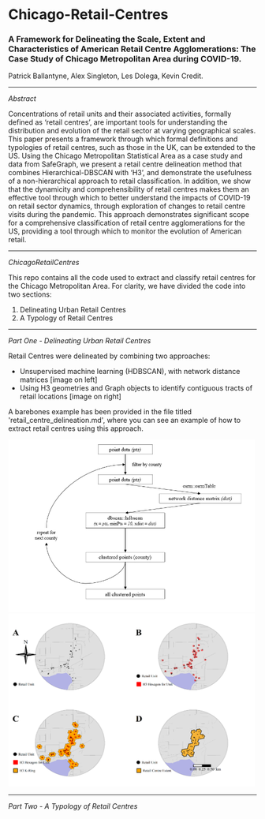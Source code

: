 # Chicago-Retail-Centres

### A Framework for Delineating the Scale, Extent and Characteristics of American Retail Centre Agglomerations: The Case Study of Chicago Metropolitan Area during COVID-19.
Patrick Ballantyne, Alex Singleton, Les Dolega, Kevin Credit.

---

*Abstract*

Concentrations of retail units and their associated activities, formally defined as 
‘retail centres’, are important tools for understanding the distribution and evolution of the retail sector at varying geographical scales. This paper presents a framework through which formal definitions and typologies of retail centres, such as those in the UK, can be extended to the US. Using the Chicago Metropolitan Statistical Area as a case study and data from SafeGraph, we present a retail centre delineation method that combines Hierarchical-DBSCAN with ‘H3’, and demonstrate the usefulness of a non-hierarchical approach to retail classification. In addition, we show that the dynamicity and comprehensibility of retail centres makes them an effective tool through which to better understand the impacts of COVID-19 on retail sector dynamics, through exploration of changes to retail centre visits during the pandemic. This approach demonstrates significant scope for a comprehensive classification of retail centre agglomerations for the US, providing a tool through which to monitor the evolution of American retail. 

---

*ChicagoRetailCentres*

This repo contains all the code used to extract and classify retail centres for the Chicago Metropolitan Area. For clarity, we have divided the code into two sections:

1. Delineating Urban Retail Centres
2. A Typology of Retail Centres

---

*Part One - Delineating Urban Retail Centres*

Retail Centres were delineated by combining two approaches:

* Unsupervised machine learning (HDBSCAN), with network distance matrices [image on left]
* Using H3 geometries and Graph objects to identify contiguous tracts of retail locations [image on right]

A barebones example has been provided in the file titled 'retail_centre_delineation.md', where you can see an example of how to extract retail centres using this approach.


<p float="left">
  <img src="HDBSCAN.png" width="500" height = "350"  />
  <img src="H3.png" width="500" height = "350"  /> 
</p>




---

*Part Two - A Typology of Retail Centres*
